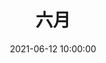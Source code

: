 ---
layout: post
title:  "六月"
date:   2021-06-12 10:00:00
published: false
categories: literature
---